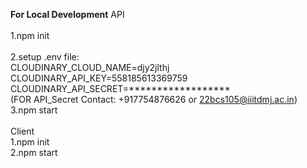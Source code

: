 **For Local Development**
API <br>
<br>
1.npm init<br>
<br>
2.setup .env file:<br>
  CLOUDINARY_CLOUD_NAME=djy2jlthj<br>
  CLOUDINARY_API_KEY=558185613369759<br>
  CLOUDINARY_API_SECRET=******************<br>
  (FOR API_Secret Contact: +917754876626 or 22bcs105@iiitdmj.ac.in)<br>
3.npm start<br>
<br>
Client<br>
1.npm init<br>
2.npm start<br>